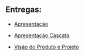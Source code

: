 ## Entregas:

- [Apresentação](https://www.youtube.com/embed/ORlWwWof6hg)

- [Apresentação Cascata](files/Apresenta%C3%A7%C3%A3o%20Cascata-2.pdf)

- [Visão do Produto e Projeto](/2023.1-SOSOptica/visao)
